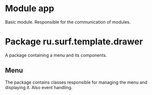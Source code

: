 # Module app

Basic module. Responsible for the communication of modules.

# Package ru.surf.template.drawer

A package containing a menu and its components.

## Menu

The package contains classes responsible for managing the menu and displaying it. Also event handling.
